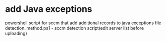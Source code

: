 # add Java exceptions
powershell script for sccm that add additional records to java exceptions file</br>
detection_method.ps1 - sccm detection script(edit server list before uploading)